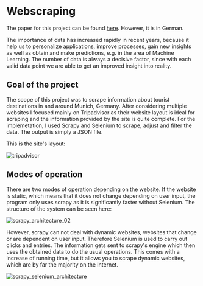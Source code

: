 # Webscraping

The paper for this project can be found [here](../blob/main/Ingenieurpraxis-final.pdf). However, it is in German.


The importance of data has increased rapidly in recent years, because it help us to personalize applications, improve processes, gain new insights as well as
obtain and make predictions, e.g. in the area of Machine Learning. The number of data is always a decisive factor, since with each valid data point we are able 
to get an improved insight into reality.

## Goal of the project
The scope of this project was to scrape information about tourist destinations in and around Munich, Germany. After considering multiple websites I focused mainly on 
Tripadvisor as their website layout is ideal for scraping and the information provided by the site is quite complete. For the implemetation, I used Scrapy and Selenium 
to scrape, adjust and filter the data. The output is simply a JSON file.

This is the site's layout:

![tripadvisor](https://github.com/davidGasser/Webscraping/assets/104353141/243906ec-7ee7-4e76-b832-341fdbbdeedf)



## Modes of operation

There are two modes of operation depending on the website. If the website is static, which means that it does not change depending on user input, the program
only uses scrapy as it is significantly faster without Selenium. 
The structure of the system can be seen here:

![scrapy_architecture_02](https://github.com/davidGasser/Webscraping/assets/104353141/8741470f-df54-427f-82b8-6101205795dc)

However, scrapy can not deal with dynamic websites, websites that change or are dependent on user input. Therefore Selenium is used to carry out clicks and entries.
The information gets sent to scrapy's engine which then uses the obtained data to do the usual operations. This comes with a increase of running time, but it allows 
you to scrape dynamic websites, which are by far the majority on the internet. 

![scrapy_selenium_architecture](https://github.com/davidGasser/Webscraping/assets/104353141/7711d327-c22a-4fe7-8fbf-37d1612f066c)
